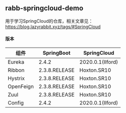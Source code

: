 ## rabb-springcloud-demo

用于学习SpringCloud的仓库，相关文章见：https://blog.lazyrabbit.xyz/tags/#SpringCloud

#### 版本

组件 | SpringBoot | SpringCloud
---|---|---
Eureka | 2.4.2 | 2020.0.1(Ilford)
Ribbon | 2.3.8.RELEASE | Hoxton.SR10
Hystrix | 2.3.8.RELEASE | Hoxton.SR10
OpenFeign | 2.3.8.RELEASE | Hoxton.SR10
Zuul | 2.3.8.RELEASE | Hoxton.SR10
Config | 2.4.2 | 2020.0.1(Ilford)